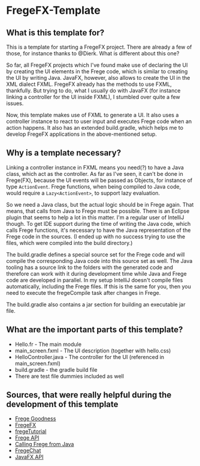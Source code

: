 # FregeFX-Template

## What is this template for?
This is a template for starting a FregeFX project. There are already a few of those, for instance thanks to @Dierk. What is different about this one?

So far, all FregeFX projects which I've found make use of declaring the UI by creating the UI elements in the Frege code, which is similar to creating the UI by writing Java. JavaFX, however, also allows to create the UI in the XML dialect FXML. FregeFX already has the methods to use FXML, thankfully. But trying to do, what I usually do with JavaFX (for instance linking a controller for the UI inside FXML), I stumbled over quite a few issues.

Now, this template makes use of FXML to generate a UI. It also uses a controller instance to react to user input and executes Frege code when an action happens. It also has an extended build.gradle, which helps me to develop FregeFX applications in the above-mentioned setup.

## Why is a template necessary?
Linking a controller instance in FXML means you need(?) to have a Java class, which act as the controller. As far as I've seen, it can't be done in Frege(FX), because the UI events will be passed as Objects, for instance of type `ActionEvent`. Frege functions, when being compiled to Java code, would require a `Lazy<ActionEvent>`, to support lazy evaluation.

So we need a Java class, but the actual logic should be in Frege again. That means, that calls from Java to Frege must be possible. There is an Eclipse plugin that seems to help a lot in this matter. I'm a regular user of IntelliJ though. To get IDE support during the time of writing the Java code, which calls Frege functions, it's necessary to have the Java representation of the Frege code in the sources. (I ended up with no success trying to use the files, which were compiled into the build directory.)

The build.gradle defines a special source set for the Frege code and will compile the corresponding Java code into this source set as well. The Java tooling has a source link to the folders with the generated code and therefore can work with it during development time while Java and Frege code are developed in parallel. In my setup IntelliJ doesn't compile files automatically, including the Frege files. If this is the same for you, then you need to execute the fregeCompile task after changes in Frege.

The build.gradle also contains a jar section for building an executable jar file.

## What are the important parts of this template?
* Hello.fr - The main module
* main_screen.fxml - The UI description (together with hello.css)
* HelloController.java - The controller for the UI (referenced in main_screen.fxml)
* build.gradle - the gradle build file
* There are test file dummies included as well

## Sources, that were really helpful during the development of this template
* [Frege Goodness](https://dierk.gitbooks.io/fregegoodness/)
* [FregeFX](https://github.com/Frege/FregeFX)
* [fregeTutorial](https://github.com/Dierk/fregeTutorial)
* [Frege API](http://www.frege-lang.org/doc/fregedoc.html)
* [Calling Frege from Java](https://github.com/Frege/frege/wiki/Calling-Frege-from-Java-(from-release-3.24-on))
* [FregeChat](https://github.com/Dierk/FregeChat)
* [JavaFX API](https://docs.oracle.com/javase/8/javafx/api/toc.htm)
